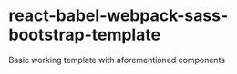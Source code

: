 # react-babel-webpack-sass-bootstrap-template
Basic working template with aforementioned components
